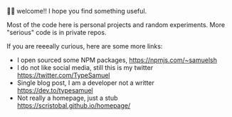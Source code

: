 👋🏻 welcome!! I hope you find something useful. 

Most of the code here is personal projects and random experiments. More "serious" code is in private repos. 

If you are reeeally curious, here are some more links:
- I open sourced some NPM packages, https://npmjs.com/~samuelsh
- I do not like social media, still this is my twitter https://twitter.com/TypeSamuel
- Single blog post, I am a developer not a writter https://dev.to/typesamuel
- Not really a homepage, just a stub https://scristobal.github.io/homepage/
